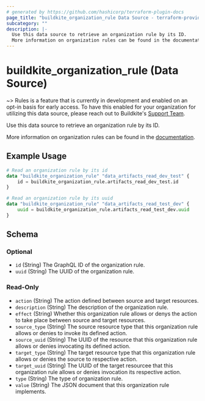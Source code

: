 ```yaml
---
# generated by https://github.com/hashicorp/terraform-plugin-docs
page_title: "buildkite_organization_rule Data Source - terraform-provider-buildkite"
subcategory: ""
description: |-
  Use this data source to retrieve an organization rule by its ID.
  More information on organization rules can be found in the documentation https://buildkite.com/docs/pipelines/rules/overview.
---
```


# buildkite_organization_rule (Data Source)

~> Rules is a feature that is currently in development and enabled on an opt-in basis for early access. To have this enabled for your organization for utilizing this data source, please reach out to Buildkite's [Support Team](https://buildkite.com/support).

Use this data source to retrieve an organization rule by its ID.

More information on organization rules can be found in the [documentation](https://buildkite.com/docs/pipelines/rules/overview).

## Example Usage

```terraform
# Read an organization rule by its id
data "buildkite_organization_rule" "data_artifacts_read_dev_test" {
    id = buildkite_organization_rule.artifacts_read_dev_test.id
}

# Read an organization rule by its uuid
data "buildkite_organization_rule" "data_artifacts_read_test_dev" {
    uuid = buildkite_organization_rule.artifacts_read_test_dev.uuid
}
```

## Schema

### Optional

- `id` (String) The GraphQL ID of the organization rule.
- `uuid` (String) The UUID of the organization rule.

### Read-Only

- `action` (String) The action defined between source and target resources.
- `description` (String) The description of the organization rule.
- `effect` (String) Whether this organization rule allows or denys the action to take place between source and target resources.
- `source_type` (String) The source resource type that this organization rule allows or denies to invoke its defined action.
- `source_uuid` (String) The UUID of the resource that this organization rule allows or denies invocating its defined action.
- `target_type` (String) The target resource type that this organization rule allows or denies the source to respective action.
- `target_uuid` (String) The UUID of the target resourcee that this organization rule allows or denies invocation its respective action.
- `type` (String) The type of organization rule.
- `value` (String) The JSON document that this organization rule implements.
